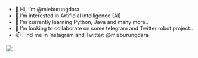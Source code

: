 - 👋 Hi, I’m @mieburungdara
- 👀 I’m interested in Artificial intelligence (AI)
- 🌱 I’m currently learning Python, Java and many more..
- 💞️ I’m looking to collaborate on some telegram and Twitter robot project..
- 📫 Find me in Instagram and Twitter: @mieburungdara

![](https://komarev.com/ghpvc/?username=mieburungdara&label=PROFILE+VIEWS)
<!---
![](https://hit.yhype.me/github/profile?user_id=19754986)
mieburungdara/mieburungdara is a ✨ special ✨ repository because its `README.md` (this file) appears on your GitHub profile.
You can click the Preview link to take a look at your changes.
--->
